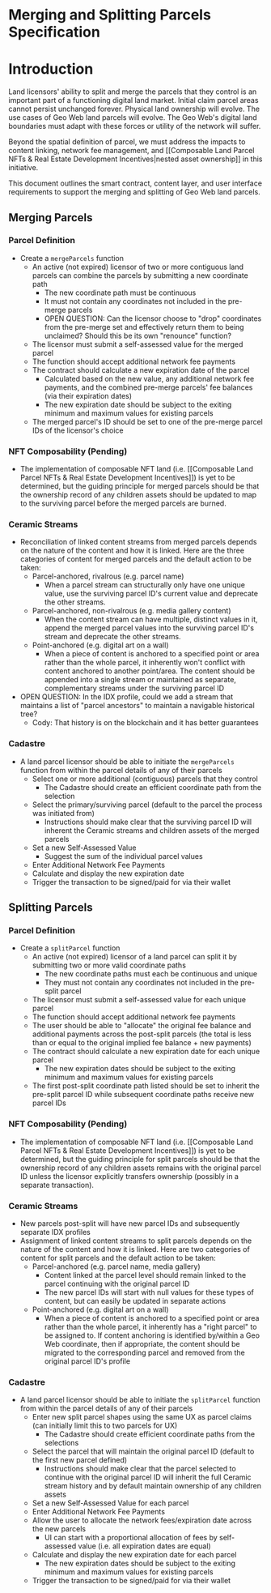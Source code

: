 # Merging and Splitting Parcels Specification

# Introduction
Land licensors' ability to split and merge the parcels that they control is an important part of a functioning digital land market. Initial claim parcel areas cannot persist unchanged forever. Physical land ownership will evolve. The use cases of Geo Web land parcels will evolve. The Geo Web's digital land boundaries must adapt with these forces or utility of the network will suffer.

Beyond the spatial definition of parcel, we must address the impacts to content linking, network fee management, and [[Composable Land Parcel NFTs & Real Estate Development Incentives|nested asset ownership]] in this initiative.

This document outlines the smart contract, content layer, and user interface requirements to support the merging and splitting of Geo Web land parcels.

## Merging Parcels
### Parcel Definition
- Create a `mergeParcels` function 
	- An active (not expired) licensor of two or more contiguous land parcels can combine the parcels by submitting a new coordinate path
		- The new coordinate path must be continuous
		- It must not contain any coordinates not included in the pre-merge parcels
		- OPEN QUESTION: Can the licensor choose to "drop" coordinates from the pre-merge set and effectively return them to being unclaimed? Should this be its own "renounce" function?
	- The licensor must submit a self-assessed value for the merged parcel
	- The function should accept additional network fee payments
	- The contract should calculate a new expiration date of the parcel
		- Calculated based on the new value, any additional network fee payments, and the combined pre-merge parcels' fee balances (via their expiration dates)
		- The new expiration date should be subject to the exiting minimum and maximum values for existing parcels
	- The merged parcel's ID should be set to one of the pre-merge parcel IDs of the licensor's choice
### NFT Composability (Pending)
- The implementation of composable NFT land (i.e. [[Composable Land Parcel NFTs & Real Estate Development Incentives]]) is yet to be determined, but the guiding principle for merged parcels should be that the ownership record of any children assets should be updated to map to the  surviving parcel before the merged parcels are burned.
### Ceramic Streams
- Reconciliation of linked content streams from merged parcels depends on the nature of the content and how it is linked. Here are the three categories of content for merged parcels and the default action to be taken:
	- Parcel-anchored, rivalrous (e.g. parcel name)
		- When a parcel stream can structurally only have one unique value, use the surviving parcel ID's current value and deprecate the other streams.
	- Parcel-anchored, non-rivalrous (e.g. media gallery content)
		- When the content stream can have multiple, distinct values in it, append the merged parcel values into the surviving parcel ID's stream and deprecate the other streams.
	- Point-anchored (e.g. digital art on a wall)
		- When a piece of content is anchored to a specified point or area rather than the whole parcel, it inherently won't conflict with content anchored to another point/area. The content should be appended into a single stream or maintained as separate, complementary streams under the surviving parcel ID
-  OPEN QUESTION: In the IDX profile, could we add a stream that maintains a list of "parcel ancestors" to maintain a navigable historical tree?
	-  Cody: That history is on the blockchain and it has better guarantees 
### Cadastre
- A land parcel licensor should be able to initiate the `mergeParcels` function from within the parcel details of any of their parcels
	- Select one or more additional (contiguous) parcels that they control
		- The Cadastre should create an efficient coordinate path from the selection
	- Select the primary/surviving parcel (default to the parcel the process was initiated from)
		- Instructions should make clear that the surviving parcel ID will inherent the Ceramic streams and children assets of the merged parcels 
	- Set a new Self-Assessed Value
		- Suggest the sum of the individual parcel values
	- Enter Additional Network Fee Payments
	- Calculate and display the new expiration date
	- Trigger the transaction to be signed/paid for via their wallet
	
## Splitting Parcels
### Parcel Definition
- Create a `splitParcel` function 
	- An active (not expired) licensor of a land parcel can split it by submitting two or more valid coordinate paths
		- The new coordinate paths must each be continuous and unique
		- They must not contain any coordinates not included in the pre-split parcel
	- The licensor must submit a self-assessed value for each unique parcel
	- The function should accept additional network fee payments
	- The user should be able to "allocate" the original fee balance and additional payments across the post-split parcels (the total is less than or equal to the original implied fee balance + new payments)
	- The contract should calculate a new expiration date for each unique parcel
		- The new expiration dates should be subject to the exiting minimum and maximum values for existing parcels
	- The first post-split coordinate path listed should be set to inherit the pre-split parcel ID while subsequent coordinate paths receive new parcel IDs
### NFT Composability (Pending)
- The implementation of composable NFT land (i.e. [[Composable Land Parcel NFTs & Real Estate Development Incentives]]) is yet to be determined, but the guiding principle for split parcels should be that the ownership record of any children assets remains with the original parcel ID unless the licensor explicitly transfers ownership (possibly in a separate transaction).
### Ceramic Streams
- New parcels post-split will have new parcel IDs and subsequently separate IDX profiles
- Assignment of linked content streams to split parcels depends on the nature of the content and how it is linked. Here are two categories of content for split parcels and the default action to be taken:
	- Parcel-anchored (e.g. parcel name, media gallery)
		- Content linked at the parcel level should remain linked to the parcel continuing with the original parcel ID
		- The new parcel IDs will start with null values for these types of content, but can easily be updated in separate actions
	- Point-anchored (e.g. digital art on a wall)
		- When a piece of content is anchored to a specified point or area rather than the whole parcel, it inherently has a "right parcel" to be assigned to. If content anchoring is identified by/within a Geo Web coordinate, then if appropriate, the content should be migrated to the corresponding parcel and removed from the original parcel ID's profile
### Cadastre
- A land parcel licensor should be able to initiate the `splitParcel` function from within the parcel details of any of their parcels
	- Enter new split parcel shapes using the same UX as parcel claims (can initially limit this to two parcels for UX)
		- The Cadastre should create efficient coordinate paths from the selections
	- Select the parcel that will maintain the original parcel ID (default to the first new parcel defined)
		- Instructions should make clear that the parcel selected to continue with the original parcel ID will inherit the full Ceramic stream history and by default maintain ownership of any children assets
	- Set a new Self-Assessed Value for each parcel
	- Enter Additional Network Fee Payments
	- Allow the user to allocate the network fees/expiration date across the new parcels
		- UI can start with a proportional allocation of fees by self-assessed value (i.e. all expiration dates are equal)
	- Calculate and display the new expiration date for each parcel
		- The new expiration dates should be subject to the exiting minimum and maximum values for existing parcels
	- Trigger the transaction to be signed/paid for via their wallet
